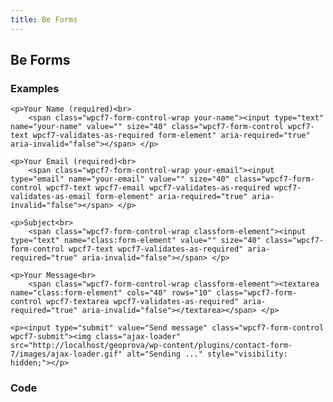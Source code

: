 ```yaml
---
title: Be Forms
---
```

## Be Forms

### Examples
<div class="library__example">

	<p>Your Name (required)<br>
		<span class="wpcf7-form-control-wrap your-name"><input type="text" name="your-name" value="" size="40" class="wpcf7-form-control wpcf7-text wpcf7-validates-as-required form-element" aria-required="true" aria-invalid="false"></span> </p>
			
	<p>Your Email (required)<br>
		<span class="wpcf7-form-control-wrap your-email"><input type="email" name="your-email" value="" size="40" class="wpcf7-form-control wpcf7-text wpcf7-email wpcf7-validates-as-required wpcf7-validates-as-email form-element" aria-required="true" aria-invalid="false"></span> </p>
			
	<p>Subject<br>
		<span class="wpcf7-form-control-wrap classform-element"><input type="text" name="class:form-element" value="" size="40" class="wpcf7-form-control wpcf7-text wpcf7-validates-as-required" aria-required="true" aria-invalid="false"></span> </p>
			
	<p>Your Message<br>
		<span class="wpcf7-form-control-wrap classform-element"><textarea name="class:form-element" cols="40" rows="10" class="wpcf7-form-control wpcf7-textarea wpcf7-validates-as-required" aria-required="true" aria-invalid="false"></textarea></span> </p>
			
	<p><input type="submit" value="Send message" class="wpcf7-form-control wpcf7-submit"><img class="ajax-loader" src="http://localhost/geoprova/wp-content/plugins/contact-form-7/images/ajax-loader.gif" alt="Sending ..." style="visibility: hidden;"></p>

</div>

### Code
```html

```